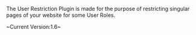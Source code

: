 The User Restriction Plugin is made for the purpose of restricting
singular pages of your website for some User Roles.

~Current Version:1.6~